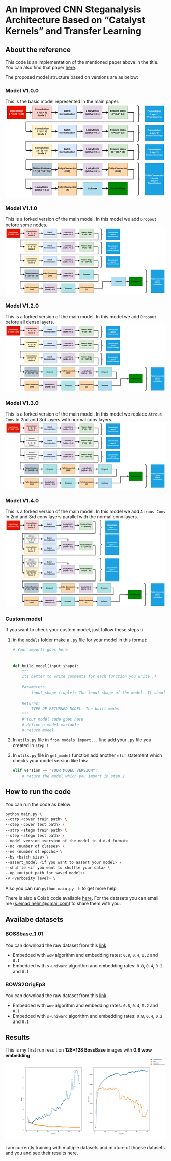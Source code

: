 # An Improved CNN Steganalysis Architecture Based on “Catalyst Kernels” and Transfer Learning

## About the reference

This code is an implementation of the mentioned paper above in the title. You can also find that paper [here](https://link.springer.com/chapter/10.1007/978-3-319-97749-2_9).

The proposed model structure based on versions are as below:

### Model V1.0.0

This is the basic model represented in the main paper.
!["V1.0.0"](static/model-V1.0.0.png)

### Model V1.1.0

This is a forked version of the main model. In this model we add `Dropout` before some nodes.
!["V1.1.0"](static/model-V1.1.0.png)

### Model V1.2.0

This is a forked version of the main model. In this model we add `Dropout` before all dense layers.
!["V1.2.0"](static/model-V1.2.0.png)

### Model V1.3.0

This is a forked version of the main model. In this model we replace `Atrous Conv` In 2nd and 3rd layers with normal conv layers.
!["V1.3.0"](static/model-V1.3.0.png)

### Model V1.4.0

This is a forked version of the main model. In this model we add `Atrous Conv` In 2nd and 3rd conv layers parallel with the normal conv layers.
!["V1.4.0"](static/model-V1.4.0.png)

### Custom model

If you want to check your custom model, just follow these steps :)

1. in the `models` folder make a `.py` file for your model in this format:

    ```python
    # Your imports goes here


    def build_model(input_shape):
        """
        Its better to write comments for each function you write :)

        Parameters:
            input_shape (tuple): The input shape of the model. It should be in the form of (1, ..., ...).

        Returns:
            TYPE OF RETURNED MODEL: The built model.
        """
        # Your model code goes here
        # define a model variable
        # return model
    ```

2. In `utils.py` file in `from models import...` line add your `.py` file you created in `step 1`

3. In `utils.py` file in `get_model` function add another `elif` statement which checks your model version like this:

    ```python
    elif version == "YOUR MODEL VERSION":
        # return the model which you import in step 2
    ```

## How to run the code

You can run the code as below:

```bash
python main.py \
--ctrp <cover train path> \
--ctep <cover test path> \
--strp <stego train path> \
--step <stego test path> \
--model_version <version of the model in d.d.d format>
--nc <number of classes> \
--ne <number of epochs> \
--bs <batch size> \
--assert_model <if you want to assert your model> \
--shuffle <if you want to shuffle your data> \
--op <output path for saved models>
-v <Verbosity level> \
```

Also you can run `python main.py -h` to get more help

There is also a Colab code available [here](https://colab.research.google.com/drive/1u1cLrQobCv3tKvUk_Fx8z9BHoIAMZrtg?usp=sharing). For the datasets you can email me (s.emad.helmi@gmail.com) to share them with you.

## Availabe datasets

### BOSSbase_1.01

You can download the raw dataset from this [link](http://agents.fel.cvut.cz/stegodata/BossBase-1.01-cover.tar.bz2).

- Embedded with `wow` algorithm and embedding rates: `0.8`, `0.4`, `0.2` and `0.1`
- Embedded with `s-uniward` algorithm and embedding rates: `0.8`, `0.4`, `0.2` and `0.1`

### BOWS2OrigEp3

You can download the raw dataset from this [link](http://bows2.ec-lille.fr/BOWS2OrigEp3.tgz).

- Embedded with `wow` algorithm and embedding rates: `0.8`, `0.4`, `0.2` and `0.1`
- Embedded with `s-uniward` algorithm and embedding rates: `0.8`, `0.4`, `0.2` and `0.1`

## Results

This is my first run result on **128*128 BossBase** images with **0.8 wow embedding**
![](results/1st_result.png)

I am currently training with multiple datasets and mixture of thoese datasets and you and see their results [here](https://docs.google.com/spreadsheets/d/1-GqSu9oU1fU2ZA8MORzvkJc5fTDhdBwhvfcCna6xJQU/edit#gid=660197613).
